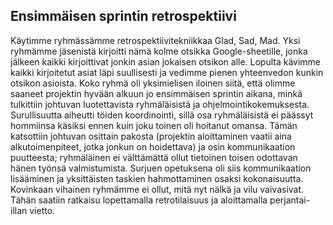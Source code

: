 ## Ensimmäisen sprintin retrospektiivi

Käytimme ryhmässämme retrospektiivitekniikkaa Glad, Sad, Mad. Yksi ryhmämme jäsenistä kirjoitti nämä kolme otsikka Google-sheetille, jonka jälkeen kaikki kirjoittivat jonkin asian jokaisen otsikon alle. Lopulta kävimme kaikki kirjoitetut asiat läpi suullisesti ja vedimme pienen yhteenvedon kunkin otsikon asioista. Koko ryhmä oli yksimielisen iloinen siitä, että olimme saaneet projektin hyvään alkuun jo ensimmäisen sprintin aikana, minkä tulkittiin johtuvan luotettavista ryhmäläisistä ja ohjelmointikokemuksesta. Surullisuutta aiheutti töiden koordinointi, sillä osa ryhmäläisistä ei päässyt hommiinsa käsiksi ennen kuin joku toinen oli hoitanut omansa. Tämän katsottiin johtuvan osittain pakosta (projektin aloittaminen vaatii aina alkutoimenpiteet, jotka jonkun on hoidettava) ja osin kommunikaation puutteesta; ryhmäläinen ei välttämättä ollut tietoinen toisen odottavan hänen työnsä valmistumista. Surjuen opetuksena oli siis kommunikaation lisääminen ja yksittäisten taskien hahmottaminen osaksi kokonaisuutta. Kovinkaan vihainen ryhmämme ei ollut, mitä nyt nälkä ja vilu vaivasivat. Tähän saatiin ratkaisu lopettamalla retrotilaisuus ja aloittamalla perjantai-illan vietto. 
